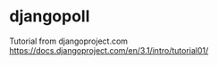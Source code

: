 # djangopoll
Tutorial from djangoproject.com
https://docs.djangoproject.com/en/3.1/intro/tutorial01/
